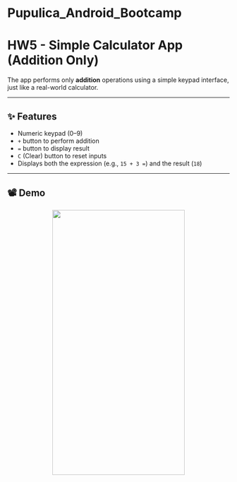 # Pupulica_Android_Bootcamp

#  HW5 - Simple Calculator App (Addition Only)
The app performs only **addition** operations using a simple keypad interface, just like a real-world calculator.

---

## ✨ Features

- Numeric keypad (0–9)
- `+` button to perform addition
- `=` button to display result
- `C` (Clear) button to reset inputs
- Displays both the expression (e.g., `15 + 3 =`) and the result (`18`)

---

## 📽 Demo

<p align="center">
  <img src="https://user-images.githubusercontent.com/your-id/demo.gif" width="300" height="600" />
</p>



